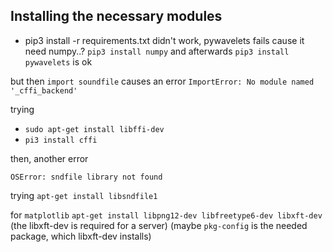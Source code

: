 ## Installing the necessary modules

- pip3 install -r requirements.txt
  didn't work, pywavelets fails cause it need numpy..?
  `pip3 install numpy` and afterwards `pip3 install pywavelets` is ok

but then `import soundfile` causes an error `ImportError: No module named '_cffi_backend'`

trying
- `sudo apt-get install libffi-dev`
- `pi3 install cffi`

then, another error

`OSError: sndfile library not found`

trying `apt-get install libsndfile1`

for `matplotlib`
`apt-get install libpng12-dev libfreetype6-dev libxft-dev` (the libxft-dev is required for a server)
(maybe `pkg-config` is the needed package, which libxft-dev installs)